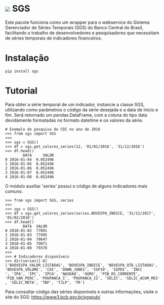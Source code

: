 ![](https://raw.githubusercontent.com/rafpyprog/sgs/master/icon.png)
SGS
===

Este pacote funciona como um wrapper para o webservice do
Sistema Gerenciador de Séries Temporais (SGS) do Banco Central do Brasil, facilitando o trabalho de desenvolvedores e pesquisadores que necessitam de séries temporais de indicadores financeiros.

Instalação
==========
```
pip install sgs
```

Tutorial
========


Para obter a série temporal de um indicador, instancie a classe SGS, utilizando como parâmetros o código da série desejada e a data de ínicio e fim. Será retornado um pandas.DataFrame, com a coluna do tipo data devidamente formatadas no formato datetime e os valores da série.

```
# Exemplo de pesquisa do CDI no ano de 2016
>>> from sgs import SGS
>>>
>>> sgs = SGS()
>>> df = sgs.get_valores_series(12, '01/01/2016', '31/12/2016')
>>> df.head()
        DATA     VALOR
0 2016-01-04  0.052496
1 2016-01-05  0.052496
2 2016-01-06  0.052496
3 2016-01-07  0.052496
4 2016-01-08  0.052496
```

O módulo auxiliar 'series' possui o código de alguns indicadores mais comuns:

```
>>> from sgs import SGS, series
>>>
>>> sgs = SGS()
>>> df = sgs.get_valores_series(series.BOVESPA_INDICE, '31/12/2017', '01/02/2018')
>>> df.head()
        DATA  VALOR
0 2018-01-02  77891
1 2018-01-03  77995
2 2018-01-04  78647
3 2018-01-05  79071
4 2018-01-08  79378
>>>
>>> # Indicadores disponíveis
>>> dir(series)[-8]
['BOOVESPA_VALOR_LISTADAS', 'BOVESPA_INDICE', 'BOVESPA_QTD_LISTADAS', 'BOVESPA_VOLUME', 'CDI', 'DOWN_JONES', 'IGP10', 'IGPDI', 'INCC
', 'IPA', 'IPC', 'IPCA', 'NASDAQ', 'OURO', 'PIB_RS_CORRENTE', 'PIB_VAR_PERC', 'POUPANCA_I', 'POUPANCA_II', 'SELIC', 'SELIC_ACUM_MES'
, 'SELIC_META', 'TBF', 'TJLP', 'TR']
```

Para consultar código das séries disponíveis e outras informações, visite o site do SGS: https://www3.bcb.gov.br/sgspub/
